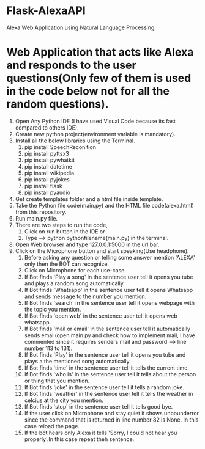 # Flask-AlexaAPI
Alexa Web Application using Natural Language Processing.
# Web Application that acts like Alexa and responds to the user questions(Only few of them is used in the code below not for all the random questions).


1. Open Any Python IDE (I have used Visual Code because its fast compared to others IDE).
2. Create new python project(environment variable is mandatory).
3. Install all the below libraries using the Terminal.
     1. pip install SpeechReconition
     2. pip install pyttsx3
     3. pip install pywhatkit
     4. pip install datetime
     5. pip install wikipedia
     6. pip install pyjokes
     7. pip install flask
     8. pip install pyaudio
4. Get create templates folder and a html file inside template.
5. Take the Python file code(main.py) and the HTML file code(alexa.html) from this repository.
6. Run main.py file.
7. There are two steps to run the code,
     1. Click on run button in the IDE or
     2. Type --> python pythonfilename(main.py) in the terminal.
8. Open Web browser and type 127.0.0.1:5000 in the url bar.
9. Click on the Microphone button and start speaking(Use headphone).
     1. Before asking any question or telling some answer mention 'ALEXA' only then the BOT can         recognize.
     2. Click on Microphone for each use-case.
     3. If Bot finds 'Play a song' in the sentence user tell it opens you tube and plays a               random song automatically.
     4. If Bot finds 'Whatsapp' in the sentence user tell it opens Whatsapp and sends message to         the number you mention.
     5. If Bot finds 'search' in the sentence user tell it opens webpage with the topic you             mention.
     6. If Bot finds 'open web' in the sentence user tell it opens web whatsapp.
     7. If Bot finds 'mail or email' in the sentence user tell it automatically sends                   email(open main.py and check how to implement mail, I have commented since it requires           senders mail and password --> line number 113 to 131).
     8. If Bot finds 'Play' in the sentence user tell it opens you tube and plays a                     the mentioned song automatically.
     9. If Bot finds 'time' in the sentence user tell it tells the current time.
     10. If Bot finds 'who is' in the sentence user tell it tells about the person or thing that         you mention.
     11. If Bot finds 'joke' in the sentence user tell it tells a random joke.
     12. If Bot finds 'weather' in the sentence user tell it tells the weather in celcius at the          city you mention.
     13. If Bot finds 'stop' in the sentence user tell it tells good bye.
     14. If the user click on Microphone and stay quiet it shows unbounderror since the command          that is returned in line number 82 is None. In this case reload the page.
     15. If the bot hears only Alexa it tells 'Sorry, I could not hear you properly'.In this              case repeat theh sentence.
